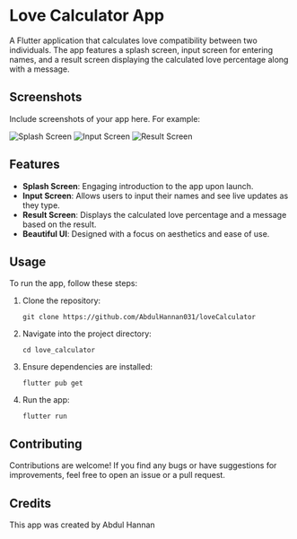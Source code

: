 

# Love Calculator App

A Flutter application that calculates love compatibility between two individuals. The app features a splash screen, input screen for entering names, and a result screen displaying the calculated love percentage along with a message.

## Screenshots

Include screenshots of your app here. For example:

![Splash Screen](Screenshots/Screenshot_20240722-044943__01__01.jpg)
![Input Screen](Screenshots/Screenshot_20240722-044953__01.jpg)
![Result Screen](Screenshots/Screenshot_20240722-045013__01.jpg)

## Features

- **Splash Screen**: Engaging introduction to the app upon launch.
- **Input Screen**: Allows users to input their names and see live updates as they type.
- **Result Screen**: Displays the calculated love percentage and a message based on the result.
- **Beautiful UI**: Designed with a focus on aesthetics and ease of use.

## Usage

To run the app, follow these steps:

1. Clone the repository:

   ```
   git clone https://github.com/AbdulHannan031/loveCalculator
   ```

2. Navigate into the project directory:

   ```
   cd love_calculator
   ```

3. Ensure dependencies are installed:

   ```
   flutter pub get
   ```

4. Run the app:

   ```
   flutter run
   ```

## Contributing

Contributions are welcome! If you find any bugs or have suggestions for improvements, feel free to open an issue or a pull request.

## Credits

This app was created by Abdul Hannan 

